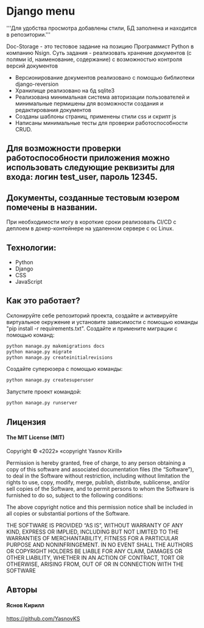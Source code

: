 # Django menu
'''Для удобства просмотра добавлены стили, БД заполнена и находится в репозитории.'''

Doc-Storage - это тестовое задание на позицию Программист Python в компанию Nsign.
Суть задания - реализовать хранение документов (с полями id, наименование, содержание) с возможностью контроля версий документов
- Версионирование документов реализовано с помощью библиотеки django-reversion
- Хранилище реализовано на бд sqlite3
- Реализована минимальная система авторизации пользователей и минимальные пермишены для возможности создания и редактирования документов
- Созданы шаблоны страниц, применены стили css и скрипт js
- Написаны минимальные тесты для проверки работоспособности CRUD.

## Для возможности проверки работоспособности приложения можно использовать следующие реквизиты для входа: логин test_user, пароль 12345.
## Документы, созданные тестовым юзером помечены в названии.

При необходимости могу в короткие сроки реализовать CI/CD с деплоем в докер-контейнере на удаленном сервере с ос Linux.

## Технологии:

- Python
- Django
- CSS
- JavaScript

## Как это работает?

Склонируйте себе репозиторий проекта, создайте и активируйте виртуальное окружение и установите зависимости с помощью команды "pip install -r requirements.txt".
Создайте и примените миграции с помощью команд:

```Python
python manage.py makemigrations docs
python manage.py migrate
python manage.py createinitialrevisions
```
Создайте суперюзера с помощью команды:
```Python
python manage.py createsuperuser
```
Запустите проект командой:
```Python
python manage.py runserver
```
## Лицензия

#### The MIT License (MIT)

Copyright © «2022» «copyright Yasnov Kirill»

Permission is hereby granted, free of charge, to any person obtaining a copy of this software and associated documentation files (the “Software”), to deal in the Software without restriction, including without limitation the rights to use, copy, modify, merge, publish, distribute, sublicense, and/or sell copies of the Software, and to permit persons to whom the Software is furnished to do so, subject to the following conditions:

The above copyright notice and this permission notice shall be included in all copies or substantial portions of the Software.

THE SOFTWARE IS PROVIDED “AS IS”, WITHOUT WARRANTY OF ANY KIND, EXPRESS OR IMPLIED, INCLUDING BUT NOT LIMITED TO THE WARRANTIES OF MERCHANTABILITY, FITNESS FOR A PARTICULAR PURPOSE AND NONINFRINGEMENT. IN NO EVENT SHALL THE AUTHORS OR COPYRIGHT HOLDERS BE LIABLE FOR ANY CLAIM, DAMAGES OR OTHER LIABILITY, WHETHER IN AN ACTION OF CONTRACT, TORT OR OTHERWISE, ARISING FROM, OUT OF OR IN CONNECTION WITH THE SOFTWARE

## Авторы
#### Яснов Кирилл
https://github.com/YasnovKS